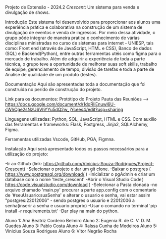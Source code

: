 Projeto de Extensão - 2024.2 
*Crescent*:
Um sistema para venda e divulgação de shows.

Introdução
Este sistema foi desenvolvido para proporcionar aos alunos uma experiência prática e colaborativa na construção de um sistema de divulgação de eventos e venda de ingressos. Por meio dessa atividade, o grupo pôde integrar de maneira pratica o conhecimento de várias disciplinas ministradas no curso de sistemas para internet - UNIESP, tais como: Front end (através de JavaScript, HTML e CSS), Banco de dados (SQL) e Backend(Python), entre outras ferramentas utéis como figma para o mercado de trabalho. Além de adquirir a experiência de toda a parte técnica, o grupo teve a oportunidade de melhorar suas soft skills, trabalho de equipe, gerenciamento de tempo, divisão de tarefas e toda a parte de Analise de qualidade de um produto (testes).

Documentação
Aqui são apresentadas toda a documentação que foi construída no perído de construção do projeto.

Link para os documentos: Protótipo do Projeto Pauta das Reuniões
--> https://docs.google.com/document/d/1doRliEnuwl6U-cWhCge2sNzU6VhYYu5dQ2w_jYcees4/edit?usp=sharing

Linguagens utilizadas: 
Python, SQL, JavaScript, HTML e CSS.
Com auxilio das ferramentas e frameworks: Flask, Postgress, Jinja2, SQLAlchemy, Figma.

Ferramentas utilizadas
Vscode, GitHub, PGA, Figmna.


Instalação
Aqui será apresentado todos os passos necessários para a utilização do projeto:

-Ir ao Github (link: https://github.com/Vinicius-Souza-Rodrigues/Project-Crescent)
-Selecionar o projeto e dar um git clone.
-Baixar o postgres ( https://www.postgresql.org/download/ )
-Inicializar o pgAdmin e criar um database com o nome 'teste_crescent'
-Abrir o Visual Studio Code( https://code.visualstudio.com/download )
-Selecionar a Pasta clonada
-no arquivo chamado 'main.py' procurar a parte app.config com o comentario de '#seuUsuario:suaSenha' e alterar o usuario e senha, vai estar assim "postgres:22012006" - sendo postgres o usuario e 22012006 a senha(inserir a senha e usuario proprio)
-Usar o comando no terminal 'pip install -r requirements.txt'
-Dar play na main do python.


Aluno 1: Ana Beatriz Cordeiro Belmiro
Aluno 2: Eugenia R. de C. V. D. M. Guedes
Aluno 3: Pablo Costa
Aluno 4: Raíssa Cunha de Medeiros
Aluno 5: Vinicius Souza Rodrigues
Aluno 6: Vitor Negrão Rocha 






